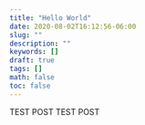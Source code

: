 ```yaml
---
title: "Hello World"
date: 2020-08-02T16:12:56-06:00
slug: ""
description: ""
keywords: []
draft: true
tags: []
math: false
toc: false
---
```

TEST POST
TEST POST